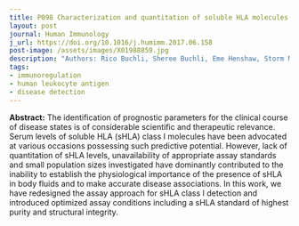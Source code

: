 ```yaml
---
title: P098 Characterization and quantitation of soluble HLA molecules in human plasma
layout: post
journal: Human Immunology
j_url: https://doi.org/10.1016/j.humimm.2017.06.158
post-image: /assets/images/X01988859.jpg
description: "Authors: Rico Buchli, Sheree Buchli, Eme Henshaw, Storm Mata, Rodney VanGundy, Jacob Collard, Erica Judd, William H. Hildebrand, and James W. Smith"
tags:
- immunoregulation
- human leukocyte antigen
- disease detection
---
```


**Abstract:** The identification of prognostic parameters for the clinical course of disease states is of considerable scientific and therapeutic relevance. Serum levels of soluble HLA (sHLA) class I molecules have been advocated at various occasions possessing such predictive potential. However, lack of quantitation of sHLA levels, unavailability of appropriate assay standards and small population sizes investigated have dominantly contributed to the inability to establish the physiological importance of the presence of sHLA in body fluids and to make accurate disease associations. In this work, we have redesigned the assay approach for sHLA class I detection and introduced optimized assay conditions including a sHLA standard of highest purity and structural integrity.
